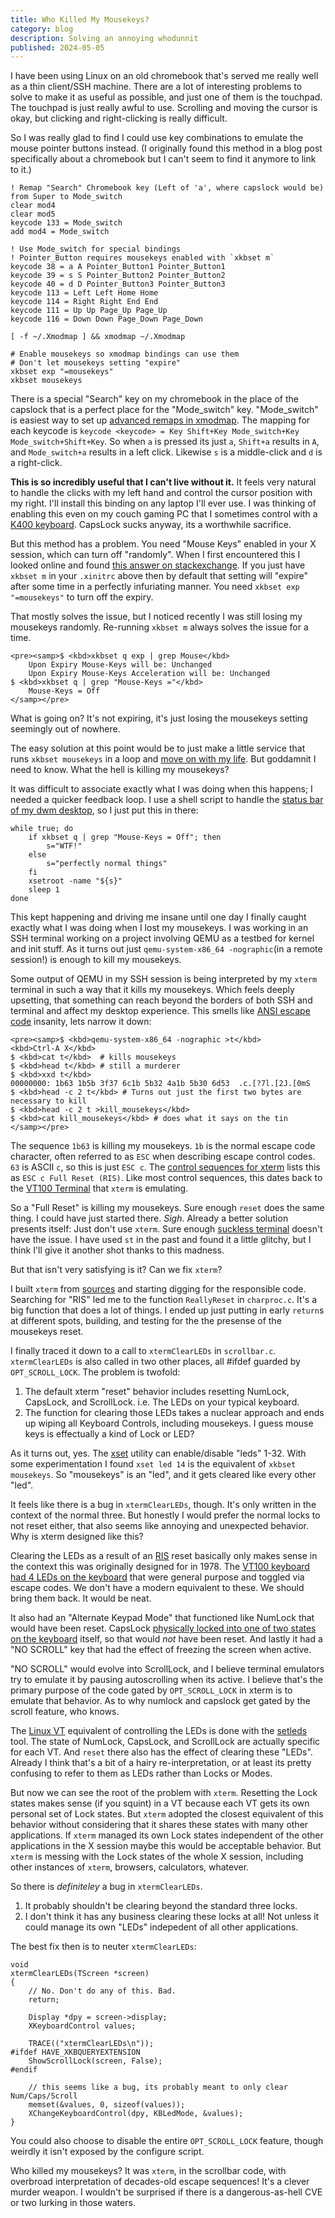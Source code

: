 ```yaml
---
title: Who Killed My Mousekeys?
category: blog
description: Solving an annoying whodunnit
published: 2024-05-05
---
```

I have been using Linux on an old chromebook that's served me really well as a thin client/SSH machine.
There are a lot of interesting problems to solve to make it as useful as possible, and just one of them is the touchpad.
The touchpad is just really awful to use. Scrolling and moving the cursor is okay, but clicking and right-clicking is really difficult.

So I was really glad to find I could use key combinations to emulate the mouse pointer buttons instead.
(I originally found this method in a blog post specifically about a chromebook but I can't seem to find it anymore to link to it.)

```{filename=~/.xmodmap}
! Remap "Search" Chromebook key (Left of 'a', where capslock would be) from Super to Mode_switch
clear mod4
clear mod5
keycode 133 = Mode_switch
add mod4 = Mode_switch

! Use Mode_switch for special bindings
! Pointer_Button requires mousekeys enabled with `xkbset m`
keycode 38 = a A Pointer_Button1 Pointer_Button1
keycode 39 = s S Pointer_Button2 Pointer_Button2
keycode 40 = d D Pointer_Button3 Pointer_Button3
keycode 113 = Left Left Home Home
keycode 114 = Right Right End End
keycode 111 = Up Up Page_Up Page_Up
keycode 116 = Down Down Page_Down Page_Down
```
```{filename=~/.xinitrc}
[ -f ~/.Xmodmap ] && xmodmap ~/.Xmodmap

# Enable mousekeys so xmodmap bindings can use them
# Don't let mousekeys setting "expire"
xkbset exp "=mousekeys"
xkbset mousekeys
```

There is a special "Search" key on my chromebook in the place of the capslock that is a perfect place for the "Mode_switch" key. "Mode_switch" is easiest way to set up [advanced remaps in xmodmap](https://wiki.archlinux.org/title/xmodmap). The mapping for each keycode is `keycode <keycode> = Key Shift+Key Mode_switch+Key Mode_switch+Shift+Key`. So when `a` is pressed its just `a`, `Shift+a` results in `A`, and `Mode_switch+a` results in a left click. Likewise `s` is a middle-click and `d` is a right-click.

**This is so incredibly useful that I can't live without it.**
It feels very natural to handle the clicks with my left hand and control the cursor position with my right.
I'll install this binding on any laptop I'll ever use. I was thinking of enabling this even on my couch gaming PC that I sometimes control with a [K400 keyboard](https://www.logitech.com/en-us/products/keyboards/k400-plus-touchpad-keyboard.920-007119.html).
CapsLock sucks anyway, its a worthwhile sacrifice.

But this method has a problem.
You need "Mouse Keys" enabled in your X session, which can turn off "randomly".
When I first encountered this I looked online and found [this answer on stackexchange](https://askubuntu.com/a/1413625). If you just have `xkbset m` in your `.xinitrc` above then by default that setting will "expire" after some time in a perfectly infuriating manner. You need `xkbset exp "=mousekeys"` to turn off the expiry.

That mostly solves the issue, but I noticed recently I was still losing my mousekeys randomly.
Re-running `xkbset m` always solves the issue for a time.
```{=html}
<pre><samp>$ <kbd>xkbset q exp | grep Mouse</kbd>
	Upon Expiry Mouse-Keys will be: Unchanged
	Upon Expiry Mouse-Keys Acceleration will be: Unchanged
$ <kbd>xkbset q | grep "Mouse-Keys ="</kbd>
	Mouse-Keys = Off
</samp></pre>
```
What is going on? It's not expiring, it's just losing the mousekeys setting seemingly out of nowhere.

The easy solution at this point would be to just make a little service that runs `xkbset mousekeys` in a loop and [move on with my life](https://xkcd.com/1495/).
But goddamnit I need to know. What the hell is killing my mousekeys?

It was difficult to associate exactly what I was doing when this happens; I needed a quicker feedback loop.
I use a shell script to handle the [status bar of my dwm desktop](https://dwm.suckless.org/status_monitor/), so I just put this in there:
```{filename=~/bin/statusbar}
while true; do
	if xkbset q | grep "Mouse-Keys = Off"; then
		s="WTF!"
	else
		s="perfectly normal things"
	fi
	xsetroot -name "${s}"
	sleep 1
done
```

This kept happening and driving me insane until one day I finally caught exactly what I was doing when I lost my mousekeys.
I was working in an SSH terminal working on a project involving QEMU as a testbed for kernel and init stuff.
As it turns out just `qemu-system-x86_64 -nographic`(in a remote session!) is enough to kill my mousekeys.

Some output of QEMU in my SSH session is being interpreted by my `xterm` terminal in such a way that it kills my mousekeys. Which feels deeply upsetting, that something can reach beyond the borders of both SSH and terminal and affect my desktop experience.
This smells like [ANSI escape code](https://en.wikipedia.org/wiki/ANSI_escape_code) insanity, lets narrow it down:
```{=html}
<pre><samp>$ <kbd>qemu-system-x86_64 -nographic >t</kbd>
<kbd>Ctrl-A X</kbd>
$ <kbd>cat t</kbd>  # kills mousekeys
$ <kbd>head t</kbd> # still a murderer
$ <kbd>xxd t</kbd>
00000000: 1b63 1b5b 3f37 6c1b 5b32 4a1b 5b30 6d53  .c.[?7l.[2J.[0mS
$ <kbd>head -c 2 t</kbd> # Turns out just the first two bytes are necessary to kill
$ <kbd>head -c 2 t >kill_mousekeys</kbd>
$ <kbd>cat kill_mousekeys</kbd> # does what it says on the tin
</samp></pre>
```
The sequence `1b63` is killing my mousekeys.
`1b` is the normal escape code character, often referred to as `ESC` when describing escape control codes.
`63` is ASCII `c`, so this is just `ESC c`.
The [control sequences for xterm](https://www.xfree86.org/current/ctlseqs.html) lists this as `ESC c Full Reset (RIS)`.
Like most control sequences, this dates back to the [VT100 Terminal](https://vt100.net/docs/vt510-rm/RIS.html) that `xterm` is emulating.

So a "Full Reset" is killing my mousekeys.
Sure enough `reset` does the same thing.
I could have just started there. *Sigh*.
Already a better solution presents itself: Just don't use `xterm`.
Sure enough [suckless terminal](https://st.suckless.org/) doesn't have the issue.
I have used `st` in the past and found it a little glitchy, but I think I'll give it another shot thanks to this madness.

But that isn't very satisfying is it?
Can we fix `xterm`?

I built `xterm` from [sources](https://invisible-island.net/xterm/) and starting digging for the responsible code.
Searching for "RIS" led me to the function `ReallyReset` in `charproc.c`.
It's a big function that does a lot of things.
I ended up just putting in early `return`s at different spots, building, and testing for the the presense of the mousekeys reset.

I finally traced it down to a call to `xtermClearLEDs` in `scrollbar.c`.
`xtermClearLEDs` is also called in two other places, all #ifdef guarded by `OPT_SCROLL_LOCK`.
The problem is twofold:

1. The default xterm "reset" behavior includes resetting NumLock, CapsLock, and ScrollLock. i.e. The LEDs on your typical keyboard.
2. The function for clearing those LEDs takes a nuclear approach and ends up wiping all Keyboard Controls, including mousekeys. I guess mouse keys is effectually a kind of Lock or LED?

As it turns out, yes. The [xset](https://linux.die.net/man/1/xset) utility can enable/disable "leds" 1-32. With some experimentation I found `xset led 14` is the equivalent of `xkbset mousekeys`. So "mousekeys" is an "led", and it gets cleared like every other "led".

It feels like there is a bug in `xtermClearLEDs`, though. It's only written in the context of the normal three.
But honestly I would prefer the normal locks to not reset either, that also seems like annoying and unexpected behavior.
Why is xterm designed like this?

Clearing the LEDs as a result of an [RIS](https://vt100.net/docs/vt510-rm/RIS.html) reset basically only makes sense in the context this was originally designed for in 1978.
The [VT100 keyboard had 4 LEDs on the keyboard](https://vt100.net/docs/vt100-ug/chapter3.html) that were general purpose and toggled via escape codes.
We don't have a modern equivalent to these. We should bring them back. It would be neat.

It also had an "Alternate Keypad Mode" that functioned like NumLock that would have been reset. CapsLock [physically locked into one of two states on the keyboard](https://deskthority.net/wiki/DEC_VT100) itself, so that would *not* have been reset. And lastly it had a "NO SCROLL" key that had the effect of freezing the screen when active.

"NO SCROLL" would evolve into ScrollLock, and I believe terminal emulators try to emulate it by pausing autoscrolling when its active.
I believe that's the primary purpose of the code gated by `OPT_SCROLL_LOCK` in xterm is to emulate that behavior. As to why numlock and capslock get gated by the scroll feature, who knows.

The [Linux VT](https://en.wikipedia.org/wiki/Virtual_console) equivalent of controlling the LEDs is done with the [setleds](https://linux.die.net/man/1/setleds) tool.
The state of NumLock, CapsLock, and ScrollLock are actually specific for each VT.
And `reset` there also has the effect of clearing these "LEDs".
Already I think that's a bit of a hairy re-interpretation, or at least its pretty confusing to refer to them as LEDs rather than Locks or Modes.

But now we can see the root of the problem with `xterm`.
Resetting the Lock states makes sense (if you squint) in a VT because each VT gets its own personal set of Lock states.
But `xterm` adopted the closest equivalent of this behavior without considering that it shares these states with many other applications.
If `xterm` managed its own Lock states independent of the other applications in the X session maybe this would be acceptable behavior.
But `xterm` is messing with the Lock states of the whole X session, 
including other instances of `xterm`, browsers, calculators, whatever.

So there is *definiteley* a bug in `xtermClearLEDs`.

1. It probably shouldn't be clearing beyond the standard three locks.
2. I don't think it has any business clearing these locks at all!
Not unless it could manage its own "LEDs" indepedent of all other applications.

The best fix then is to neuter `xtermClearLEDs`:
```{filename=scrollbar.c}
void
xtermClearLEDs(TScreen *screen)
{
	// No. Don't do any of this. Bad.
	return;

    Display *dpy = screen->display;
    XKeyboardControl values;

    TRACE(("xtermClearLEDs\n"));
#ifdef HAVE_XKBQUERYEXTENSION
    ShowScrollLock(screen, False);
#endif

	// this seems like a bug, its probably meant to only clear Num/Caps/Scroll
    memset(&values, 0, sizeof(values));
    XChangeKeyboardControl(dpy, KBLedMode, &values);
}
```
You could also choose to disable the entire `OPT_SCROLL_LOCK` feature, though weirdly it isn't exposed by the configure script.

Who killed my mousekeys?
It was `xterm`, in the scrollbar code, with overbroad interpretation of decades-old escape sequences!
It's a clever murder weapon. I wouldn't be surprised if there is a dangerous-as-hell CVE or two lurking in those waters.
